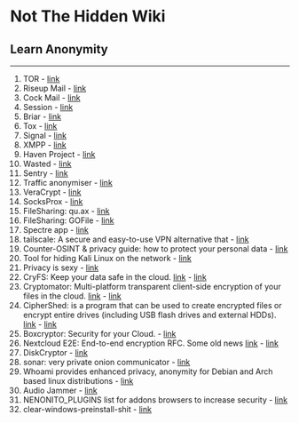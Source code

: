 # Not The Hidden Wiki

## Learn Anonymity
-----

1. TOR - [link](https://www.torproject.org/)
2. Riseup Mail - [link](https://riseup.net/pl) 
3. Cock Mail - [link](https://cock.li/)
4. Session - [link](https://getsession.org/)
5. Briar - [link](https://briarproject.org/)
6. Tox - [link](https://tox.chat/)
7. Signal - [link](https://signal.org/)
8. XMPP - [link](https://xmpp.org/)
9. Haven Project - [link](https://guardianproject.github.io/haven/)
10. Wasted - [link](https://f-droid.org/packages/me.lucky.wasted/)
11. Sentry - [link](https://f-droid.org/packages/me.lucky.sentry/)
12. Traffic anonymiser - [link](https://github.com/Feliz-SZK/Neutron)
13. VeraCrypt - [link](https://www.veracrypt.fr/code/VeraCrypt/)
14. SocksProx - [link](https://github.com/CharlieEriksen/socksprox)
15. FileSharing: qu.ax - [link](https://qu.ax)
16. FileSharing: GOFile - [link](https://gofile.io/welcome)
17. Spectre app - [link](https://spectre.app/)
18. tailscale: A secure and easy-to-use VPN alternative that - [link](https://github.com/tailscale/tailscale)
19. Counter-OSINT & privacy guide: how to protect your personal data - [link](https://github.com/soxoj/counter-osint-guide-en)
20. Tool for hiding Kali Linux on the network  - [link](https://github.com/wearecaster/F31)
21. Privacy is sexy - [link](https://privacy.sexy/)
22. CryFS: Keep your data safe in the cloud. [link](https://github.com/cryfs/cryfs) - [link](https://www.cryfs.org)
23. Cryptomator: Multi-platform transparent client-side encryption of your files in the cloud. [link](https://github.com/cryptomator/cryptomator) - [link](https://cryptomator.org/)
24. CipherShed: is a program that can be used to create encrypted files or encrypt entire drives (including USB flash drives and external HDDs). [link](https://github.com/CipherShed/CipherShed) - [link](https://www.ciphershed.org/)
25. Boxcryptor: Security for your Cloud. - [link](https://www.boxcryptor.com/en/)
26. Nextcloud E2E: End-to-end encryption RFC. Some old news [link](https://www.bitblokes.de/end-to-end-verschluesselung-e2e-nextcloud-14/) - [link](https://github.com/nextcloud/end_to_end_encryption_rfc)
27. DiskCryptor - [link](https://www.diskcryptor.org/)
28. sonar: very private onion communicator - [link](http://sonarmsng5vzwqezlvtu2iiwwdn3dxkhotftikhowpfjuzg7p3ca5eid.onion/)
29. Whoami provides enhanced privacy, anonymity for Debian and Arch based linux distributions - [link](https://github.com/owerdogan/whoami-project/)
30. Audio Jammer - [link](https://mynoise.net/NoiseMachines/audioJammerNoiseGenerator.php)
31. NENONITO_PLUGINS list for addons browsers to increase security - [link](https://github.com/lucif3rSoul/my-list-of-browser-plugins)
32. clear-windows-preinstall-shit - [link](https://github.com/lucif3rSoul/clear-windows-preinstall-shit)
